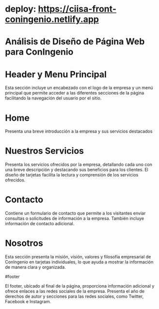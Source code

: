 # deploy: https://ciisa-front-coningenio.netlify.app

# Análisis de Diseño de Página Web para ConIngenio

# Header y Menu Principal 

<p>
  Esta sección incluye un encabezado con el logo de la empresa y un menú principal que permite acceder a las diferentes secciones de la página facilitando la navegación del usuario por el sitio.
</p>

# Home 

<p>
  Presenta una breve introducción a la empresa y sus servicios destacados
</p>

# Nuestros Servicios 

<p>
  Presenta los servicios ofrecidos por la empresa, detallando cada uno con una breve descripción y destacando sus beneficios para los clientes. El diseño de tarjetas facilita la lectura y comprensión de los servicios ofrecidos.
</p>

# Contacto 

<p>
  Contiene un formulario de contacto que permite a los visitantes enviar consultas o solicitudes de información a la empresa. También incluye información de contacto adicional. 
</p>

# Nosotros 

<p>
  Esta sección presenta la misión, visión, valores y filosofía empresarial de ConIngenio en tarjetas individuales, lo que ayuda a mostrar la información de manera clara y organizada. 
</p>

#footer 

<p>
  El footer, ubicado al final de la página, proporciona información adicional y ofrece enlaces a las redes sociales de la empresa. Presenta el año de derechos de autor y secciones para las redes sociales, como Twitter, Facebook e Instagram.
</p>
